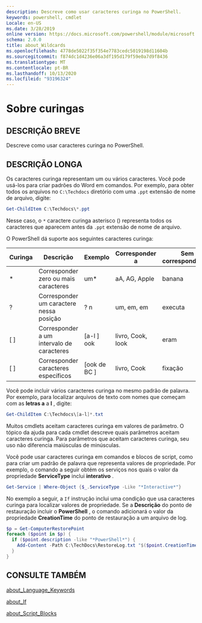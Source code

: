 ```yaml
---
description: Descreve como usar caracteres curinga no PowerShell.
keywords: powershell, cmdlet
Locale: en-US
ms.date: 3/28/2019
online version: https://docs.microsoft.com/powershell/module/microsoft.powershell.core/about/about_wildcards?view=powershell-7.1&WT.mc_id=ps-gethelp
schema: 2.0.0
title: about_Wildcards
ms.openlocfilehash: 4778de5022f35f354e7783cedc5019198d11604b
ms.sourcegitcommit: f874dc1d4236e06a3df195d179f59e0a7d9f8436
ms.translationtype: MT
ms.contentlocale: pt-BR
ms.lasthandoff: 10/13/2020
ms.locfileid: "93196324"
---
```

# <a name="about-wildcards"></a>Sobre curingas

## <a name="short-description"></a>DESCRIÇÃO BREVE

Descreve como usar caracteres curinga no PowerShell.

## <a name="long-description"></a>DESCRIÇÃO LONGA

Os caracteres curinga representam um ou vários caracteres. Você pode usá-los para criar padrões do Word em comandos. Por exemplo, para obter todos os arquivos no `C:\Techdocs` diretório com uma `.ppt` extensão de nome de arquivo, digite:

```powershell
Get-ChildItem C:\Techdocs\*.ppt
```

Nesse caso, o `*` caractere curinga asterisco () representa todos os caracteres que aparecem antes da `.ppt` extensão de nome de arquivo.

O PowerShell dá suporte aos seguintes caracteres curinga:

|Curinga|Descrição               |Exemplo |Corresponder a        |Sem correspondência|
|--------|--------------------------|--------|-------------|--------|
|\*      |Corresponder zero ou mais caracteres | um\*  | aA, AG, Apple | banana |
|?       |Corresponder um caractere nessa posição | ? n | um, em, em | executa |
|\[ \]   |Corresponder a um intervalo de caracteres | \[a-l \] ook | livro, Cook, look | eram |
|\[ \]   |Corresponder caracteres específicos | \[ook de BC \] | livro, Cook | fixação |

Você pode incluir vários caracteres curinga no mesmo padrão de palavra. Por exemplo, para localizar arquivos de texto com nomes que começam com as **letras a** a **l** , digite:

```powershell
Get-ChildItem C:\Techdocs\[a-l]*.txt
```

Muitos cmdlets aceitam caracteres curinga em valores de parâmetro. O tópico da ajuda para cada cmdlet descreve quais parâmetros aceitam caracteres curinga. Para parâmetros que aceitam caracteres curinga, seu uso não diferencia maiúsculas de minúsculas.

Você pode usar caracteres curinga em comandos e blocos de script, como para criar um padrão de palavra que representa valores de propriedade. Por exemplo, o comando a seguir obtém os serviços nos quais o valor da propriedade **ServiceType** inclui **interativo** .

```powershell
Get-Service | Where-Object {$_.ServiceType -Like "*Interactive*"}
```

No exemplo a seguir, a `If` instrução inclui uma condição que usa caracteres curinga para localizar valores de propriedade. Se a **Descrição** do ponto de restauração incluir o **PowerShell** , o comando adicionará o valor da propriedade **CreationTime** do ponto de restauração a um arquivo de log.

```powershell
$p = Get-ComputerRestorePoint
foreach ($point in $p) {
  if ($point.description -like "*PowerShell*") {
    Add-Content -Path C:\TechDocs\RestoreLog.txt "$($point.CreationTime)"
  }
}
```

## <a name="see-also"></a>CONSULTE TAMBÉM

[about_Language_Keywords](about_Language_Keywords.md)

[about_If](about_If.md)

[about_Script_Blocks](about_Script_Blocks.md)

